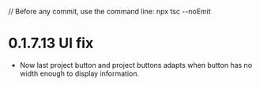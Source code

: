 // Before any commit, use the command line: npx tsc --noEmit

# 0.1.7.13 UI fix

- Now last project button and project buttons adapts when button has no width enough to display information.